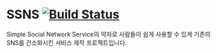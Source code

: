 # SSNS [![Build Status](https://travis-ci.org/seonghun127/ssns.svg?branch=master)](https://travis-ci.org/seonghun127/ssns)

Simple Social Network Service의 약자로 사람들이 쉽게 사용할 수 있게 기존의 SNS를 간소화시킨 서비스 제작 프로젝트입니다.
